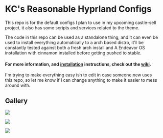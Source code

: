 # KC's Reasonable Hyprland Configs
This repo is for the default configs I plan to use in my upcoming castle-sell project, it also has some scripts and services related to the theme.

The code in this repo can be used as a standalone thing, and it can even be used to install everything automatically to a arch based distro, it'll be constantly tested against both a fresh arch install and A Endeavor OS installation with cinnamon installed before getting pushed to stable.

#### For more information, and [installation](https://github.com/KCkingcollin/kcs-reasonable-configs/wiki/Installation) instructions, check out the [wiki](https://github.com/KCkingcollin/kcs-reasonable-configs/wiki). 

I'm trying to make everything easy ish to edit in case someone new uses this repo, so let me know if I can change anything to make it easier to mess around with.

## Gallery

![](https://raw.githubusercontent.com/KCkingcollin/kcs-reasonable-configs/main/Preview-1.png)

![](https://raw.githubusercontent.com/KCkingcollin/kcs-reasonable-configs/main/Preview-2.png)

![](https://raw.githubusercontent.com/KCkingcollin/kcs-reasonable-configs/main/Preview-3.png)

